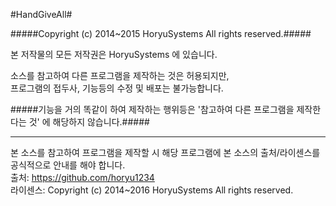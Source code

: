 #HandGiveAll#

#####Copyright (c) 2014~2015 HoryuSystems All rights reserved.#####

본 저작물의 모든 저작권은 HoryuSystems 에 있습니다.  

소스를 참고하여 다른 프로그램을 제작하는 것은 허용되지만,  
프로그램의 접두사, 기능등의 수정 및 배포는 불가능합니다.  

#####기능을 거의 똑같이 하여 제작하는 행위등은 '참고하여 다른 프로그램을 제작한다는 것' 에 해당하지 않습니다.#####

---

본 소스를 참고하여 프로그램을 제작할 시 해당 프로그램에 본 소스의 출처/라이센스를 공식적으로 안내를 해야 합니다.  
출처: https://github.com/horyu1234  
라이센스: Copyright (c) 2014~2016 HoryuSystems All rights reserved.  
